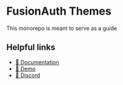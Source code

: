 # FusionAuth Themes

This monorepo is meant to serve as a guide 
## Helpful links

- [📘 Documentation](https://fusionauth.io/docs)
- [🚀 Demo](https://fusionauththemes.com)
- [💬 Discord](https://fusionauth.io/community)
